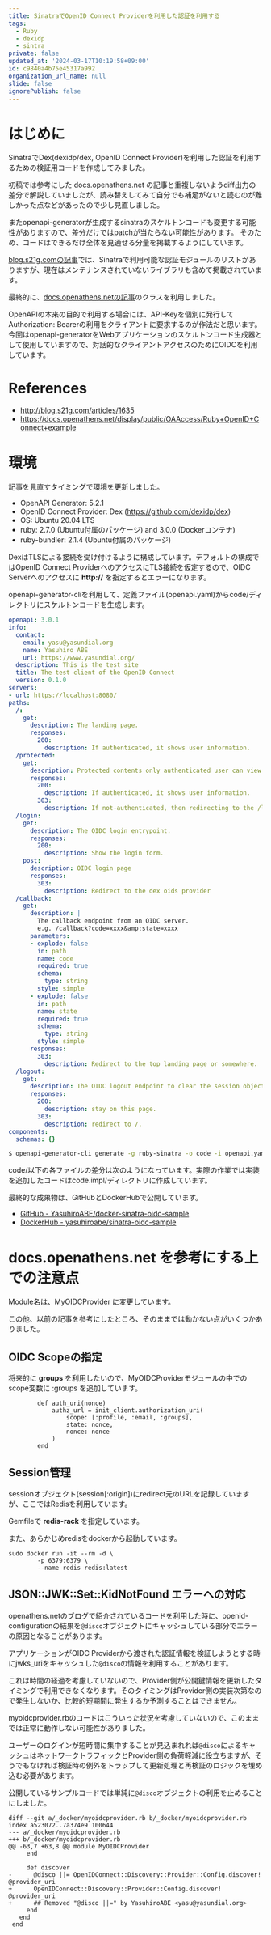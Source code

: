 ```yaml
---
title: SinatraでOpenID Connect Providerを利用した認証を利用する
tags:
  - Ruby
  - dexidp
  - sintra
private: false
updated_at: '2024-03-17T10:19:58+09:00'
id: c9840a4b75e45317a992
organization_url_name: null
slide: false
ignorePublish: false
---
```

# はじめに

SinatraでDex(dexidp/dex, OpenID Connect Provider)を利用した認証を利用するための検証用コードを作成してみました。

初稿では参考にした docs.openathens.net の記事と重複しないようdiff出力の差分で解説していましたが、読み替えしてみて自分でも補足がないと読むのが難しかった点などがあったので少し見直しました。

またopenapi-generatorが生成するsinatraのスケルトンコードも変更する可能性がありますので、差分だけではpatchが当たらない可能性があります。
そのため、コードはできるだけ全体を見通せる分量を掲載するようにしています。

[blog.s21g.comの記事](http://blog.s21g.com/articles/1635)では、Sinatraで利用可能な認証モジュールのリストがありますが、現在はメンテナンスされていないライブラリも含めて掲載されています。

最終的に、[docs.openathens.netの記事](http://docs.openathens.net/display/public/OAAccess/Ruby+OpenID+Connect+example)のクラスを利用しました。

OpenAPIの本来の目的で利用する場合には、API-Keyを個別に発行してAuthorization: Bearerの利用をクライアントに要求するのが作法だと思います。今回はopenapi-generatorをWebアプリケーションのスケルトンコード生成器として使用していますので、対話的なクライアントアクセスのためにOIDCを利用しています。

# References

* http://blog.s21g.com/articles/1635
* https://docs.openathens.net/display/public/OAAccess/Ruby+OpenID+Connect+example

# 環境

記事を見直すタイミングで環境を更新しました。

* OpenAPI Generator: 5.2.1
* OpenID Connect Provider: Dex (https://github.com/dexidp/dex)
* OS: Ubuntu 20.04 LTS
* ruby: 2.7.0 (Ubuntu付属のパッケージ) and 3.0.0 (Dockerコンテナ)
* ruby-bundler: 2.1.4 (Ubuntu付属のパッケージ)

DexはTLSによる接続を受け付けるように構成しています。デフォルトの構成ではOpenID Connect ProviderへのアクセスにTLS接続を仮定するので、OIDC Serverへのアクセスに **http://** を指定するとエラーになります。

openapi-generator-cliを利用して、定義ファイル(openapi.yaml)からcode/ディレクトリにスケルトンコードを生成します。

```yaml:openapi.yaml
openapi: 3.0.1
info:
  contact:
    email: yasu@yasundial.org
    name: Yasuhiro ABE
    url: https://www.yasundial.org/
  description: This is the test site
  title: The test client of the OpenID Connect
  version: 0.1.0
servers:
- url: https://localhost:8080/
paths:
  /:
    get:
      description: The landing page.
      responses:
        200:
          description: If authenticated, it shows user information.
  /protected:
    get:
      description: Protected contents only authenticated user can view.
      responses:
        200:
          description: If authenticated, it shows user information.
        303:
          description: If not-authenticated, then redirecting to the /login.
  /login:
    get:
      description: The OIDC login entrypoint.
      responses:
        200:
          description: Show the login form.
    post:
      description: OIDC login page
      responses:
        303:
          description: Redirect to the dex oids provider
  /callback:
    get:
      description: |
        The callback endpoint from an OIDC server.
        e.g. /callback?code=xxxx&amp;state=xxxx
      parameters:
      - explode: false
        in: path
        name: code
        required: true
        schema:
          type: string
        style: simple
      - explode: false
        in: path
        name: state
        required: true
        schema:
          type: string
        style: simple
      responses:
        303:
          description: Redirect to the top landing page or somewhere.
  /logout:
    get:
      description: The OIDC logout endpoint to clear the session object.
      responses:
        200:
          description: stay on this page.
        303:
          description: redirect to /.
components:
  schemas: {}
```

```bash
$ openapi-generator-cli generate -g ruby-sinatra -o code -i openapi.yaml
```

code/以下の各ファイルの差分は次のようになっています。実際の作業では実装を追加したコードはcode.impl/ディレクトリに作成しています。

最終的な成果物は、GitHubとDockerHubで公開しています。

* [GitHub - YasuhiroABE/docker-sinatra-oidc-sample](https://github.com/YasuhiroABE/docker-sinatra-oidc-sample)
* [DockerHub - yasuhiroabe/sinatra-oidc-sample](https://hub.docker.com/repository/docker/yasuhiroabe/sinatra-oidc-sample)

# docs.openathens.net を参考にする上での注意点

Module名は、MyOIDCProvider に変更しています。

この他、以前の記事を参考にしたところ、そのままでは動かない点がいくつかありました。

## OIDC Scopeの指定

将来的に **groups** を利用したいので、MyOIDCProviderモジュールの中での scope変数に :groups を追加しています。

```ruby:該当のコード
        def auth_uri(nonce)
            authz_url = init_client.authorization_uri(
                scope: [:profile, :email, :groups],
                state: nonce,
                nonce: nonce
            )
        end
```

## Session管理

sessionオブジェクト(session[:origin])にredirect元のURLを記録していますが、ここではRedisを利用しています。

Gemfileで **redis-rack** を指定しています。

また、あらかじめredisをdockerから起動しています。

```bash:redisの起動
sudo docker run -it --rm -d \                                                                                 
        -p 6379:6379 \                                
        --name redis redis:latest
```

##  JSON::JWK::Set::KidNotFound エラーへの対応

openathens.netのブログで紹介されているコードを利用した時に、openid-configurationの結果を``@disco``オブジェクトにキャッシュしている部分でエラーの原因となることがあります。

アプリケーションがOIDC Providerから渡された認証情報を検証しようとする時にjwks_uriをキャッシュした``@disco``の情報を利用することがあります。

これは時間の経過を考慮していないので、Provider側が公開鍵情報を更新したタイミングで利用できなくなります。そのタイミングはProvider側の実装次第なので発生しないか、比較的短期間に発生するか予測することはできません。

myoidcprovider.rbのコードはこういった状況を考慮していないので、このままでは正常に動作しない可能性がありました。

ユーザーのログインが短時間に集中することが見込まれれば``@disco``によるキャッシュはネットワークトラフィックとProvider側の負荷軽減に役立ちますが、そうでもなければ検証時の例外をトラップして更新処理と再検証のロジックを埋め込む必要があります。

公開しているサンプルコードでは単純に``@disco``オブジェクトの利用を止めることにしました。

```diff:myoidcprovider.rbの修正箇所
diff --git a/_docker/myoidcprovider.rb b/_docker/myoidcprovider.rb
index a523072..7a374e9 100644
--- a/_docker/myoidcprovider.rb
+++ b/_docker/myoidcprovider.rb
@@ -63,7 +63,8 @@ module MyOIDCProvider
     end
     
     def discover
-      @disco ||= OpenIDConnect::Discovery::Provider::Config.discover! @provider_uri
+      OpenIDConnect::Discovery::Provider::Config.discover! @provider_uri
+      ## Removed "@disco ||=" by YasuhiroABE <yasu@yasundial.org>
     end
   end
 end
```


